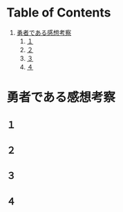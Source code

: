 
# Table of Contents

1.  [勇者である感想考察](#org80b1d68)
    1.  [１](#org65b2251)
    2.  [２](#org9d0e83e)
    3.  [３](#org6d6e017)
    4.  [４](#orgee6f641)



<a id="org80b1d68"></a>

# 勇者である感想考察


<a id="org65b2251"></a>

## １


<a id="org9d0e83e"></a>

## ２


<a id="org6d6e017"></a>

## ３


<a id="orgee6f641"></a>

## ４

